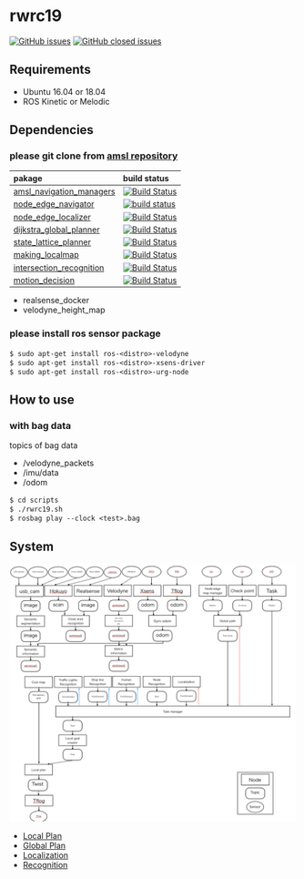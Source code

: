# rwrc19

[![GitHub issues](https://img.shields.io/github/issues/amslabtech/rwrc19.svg)](https://github.com/amslabtech/rwrc19/issues?q=is%3Aopen+is%3Aissue)
[![GitHub closed issues](https://img.shields.io/github/issues-closed/amslabtech/rwrc19.svg)](https://github.com/amslabtech/rwrc19/issues?q=is%3Aissue+is%3Aclosed)

## Requirements
- Ubuntu 16.04 or 18.04
- ROS Kinetic or Melodic

## Dependencies
### please git clone from [amsl repository](https:://github.com/amslabtech)

|pakage | build status |
|:--- |:---|
|[amsl_navigation_managers](https://github.com/amslabtech/amsl_navigation_managers) |[![Build Status](https://travis-ci.org/amslabtech/amsl_navigation_managers.svg?branch=master)](https://travis-ci.org/amslabtech/amsl_navigation_managers) |
|[node_edge_navigator](https://github.com/amslabtech/node_edge_navigator) |[![build status](https://travis-ci.org/amslabtech/node_edge_navigator.svg?branch=master)](https://travis-ci.org/amslabtech/node_edge_navigator) |
|[node_edge_localizer](https://github.com/amslabtech/node_edge_localizer) |[![Build Status](https://travis-ci.org/amslabtech/node_edge_localizer.svg?branch=master)](https://travis-ci.org/amslabtech/node_edge_localizer) |
|[dijkstra_global_planner](https://github.com/amslabtech/dijkstra_global_path) |[![Build Status](https://travis-ci.org/amslabtech/dijkstra_global_planner.svg?branch=master)](https://travis-ci.org/amslabtech/node_edge_localizer) |
|[state_lattice_planner](https://github.com/amslabtech/state_lattice_planner) |[![Build Status](https://travis-ci.org/amslabtech/state_lattice_planner.svg?branch=master)](https://travis-ci.org/amslabtech/state_lattice_planner) |
|[making_localmap](https://github.com/amslabtech/making_localmap) |[![Build Status](https://travis-ci.org/amslabtech/making_localmap.svg?branch=master)](https://travis-ci.org/amslabtech/maiking_localmap) |
|[intersection_recognition](https://github.com/amslabtech/intersection_recognition) |[![Build Status](https://travis-ci.org/amslabtech/intersection_recognition.svg?branch=master)](https://travis-ci.org/amslabtech/intersection_recognition) |
|[motion_decision](https://github.com/amslabtech/motion_decision) |[![Build Status](https://travis-ci.org/amslabtech/motion_decision.svg?branch=master)](https://travis-ci.org/amslabtech/motion_decision)|

- realsense_docker
- velodyne_height_map 

### please install ros sensor package
```
$ sudo apt-get install ros-<distro>-velodyne
$ sudo apt-get install ros-<distro>-xsens-driver
$ sudo apt-get install ros-<distro>-urg-node
```

## How to use
### with bag data
topics of bag data
- /velodyne_packets 
- /imu/data
- /odom

```
$ cd scripts
$ ./rwrc19.sh
$ rosbag play --clock <test>.bag
```

## System
![Base System](https://github.com/amslabtech/rwrc19/blob/master/base_system.png)
- [Local Plan](/docs/local_plan.md)
- [Global Plan](/docs/global_plan.md)
- [Localization](/docs/localization.md)
- [Recognition](/docs/recognition.md)
